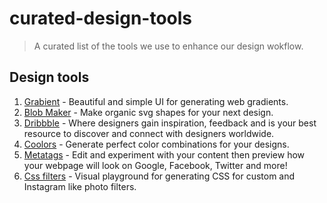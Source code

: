 # curated-design-tools
> A curated list of the tools we use to enhance our design wokflow.

## Design tools

1. [Grabient](https://grabient.com) - Beautiful and simple UI for generating web gradients.
2. [Blob Maker](https://www.blobmaker.app) - Make organic svg shapes for your next design.
3. [Dribbble](https://dribbble.com) -  Where designers gain inspiration, feedback and is your best resource to discover and connect with designers worldwide.
4. [Coolors](https://coolors.co) - Generate perfect color combinations for your designs.
5. [Metatags](https://metatags.io) - Edit and experiment with your content then preview how your webpage will look on Google, Facebook, Twitter and more!
6. [Css filters](https://www.cssfilters.co) - Visual playground for generating CSS for custom and Instagram like photo filters.

